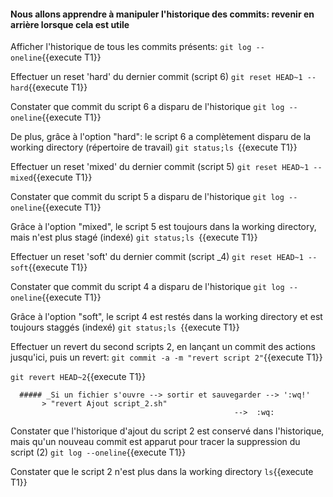  
  
#### Nous allons apprendre à manipuler l'historique  des commits: revenir en arrière lorsque cela est utile

   
 Afficher l'historique de tous les commits présents:
 `git log --oneline`{{execute T1}}
 
 Effectuer un reset 'hard' du dernier commit (script 6) 
 `git reset HEAD~1 --hard`{{execute T1}}
 
 Constater que commit du script 6 a disparu de l'historique
  `git log --oneline`{{execute T1}}
 
 De plus, grâce à l'option "hard": le script 6 a complètement disparu de la working directory (répertoire de travail)
  `git status;ls `{{execute T1}}
  
  
  Effectuer un reset 'mixed' du dernier commit (script 5) 
 `git reset HEAD~1 --mixed`{{execute T1}}
  
  Constater que commit du script 5 a disparu de l'historique
  `git log --oneline`{{execute T1}}
  
  Grâce à l'option "mixed", le script 5 est toujours dans la working directory, mais n'est plus stagé (indexé) 
  `git status;ls `{{execute T1}}
  
  
  Effectuer un reset 'soft' du dernier commit (script _4) 
 `git reset HEAD~1 --soft`{{execute T1}}
 
  Constater que commit du script 4 a disparu de l'historique
  `git log --oneline`{{execute T1}}
  
  Grâce à l'option "soft", le script 4 est restés dans la working directory et est toujours staggés (indexé) 
  `git status;ls `{{execute T1}}
  
  
  Effectuer un revert du second scripts 2, en lançant un commit des actions jusqu'ici, puis un revert: 
   `git commit -a -m "revert script 2"`{{execute T1}}
   
   `git revert HEAD~2`{{execute T1}}
  
      ##### _Si un fichier s'ouvre --> sortir et sauvegarder --> ':wq!'
           > "revert Ajout script_2.sh"
                                                      -->  :wq:
  
  Constater que l'historique d'ajout du script 2 est conservé dans l'historique, mais qu'un nouveau commit est apparut pour tracer la suppression du script (2) 
   `git log --oneline`{{execute T1}}
  
  Constater que le script 2 n'est plus dans la working directory 
  `ls`{{execute T1}}
